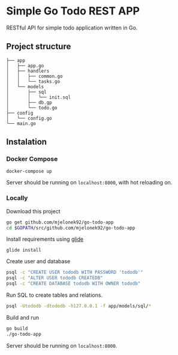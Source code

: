 # Simple Go Todo REST APP
RESTful API for simple todo application written in Go.

## Project structure
```
├── app
│   ├── app.go
│   ├── handlers     
│   │   ├── common.go
│   │   └── tasks.go
│   └── models
│       ├── sql
│       │   └── init.sql
│       ├── db.gp
│       └── todo.go
├── config
│   └── config.go
└── main.go
```

## Instalation

### Docker Compose
```
docker-compose up
```
Server should be running on `localhost:8000`, with hot reloading on.

### Locally
Download this project
```bash
go get github.com/mjelonek92/go-todo-app
cd $GOPATH/src/github.com/mjelonek92/go-todo-app
```

Install requirements using [glide](https://github.com/Masterminds/glide)
```
glide install
```

Create user and database
```bash
psql -c "CREATE USER tododb WITH PASSWORD 'tododb'"
psql -c "ALTER USER tododb CREATEDB"
psql -c "CREATE DATABASE tododb WITH OWNER tododb"
```

Run SQL to create tables and relations.
```bash
psql -Utododb -dtododb -h127.0.0.1 -f app/models/sql/*
```

Build and run
```bash
go build
./go-todo-app
```
Server should be running on `localhost:8000`.
